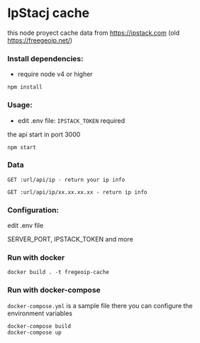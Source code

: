 # IpStacj cache
this node proyect cache data from https://ipstack.com (old https://freegeoip.net/)

### Install dependencies:
* require node v4 or higher

```
npm install
```

### Usage:
* edit .env file: `IPSTACK_TOKEN` required


the api start in port 3000
```
npm start
```
### Data
```
GET :url/api/ip - return your ip info
```
```
GET :url/api/ip/xx.xx.xx.xx - return ip info
```

### Configuration:

edit .env file

SERVER_PORT, IPSTACK_TOKEN and more

### Run with docker
```
docker build . -t fregeoip-cache
```
### Run with docker-compose
`docker-compose.yml` is a sample file there you can configure the environment variables

```
docker-compose build
docker-compose up
```
